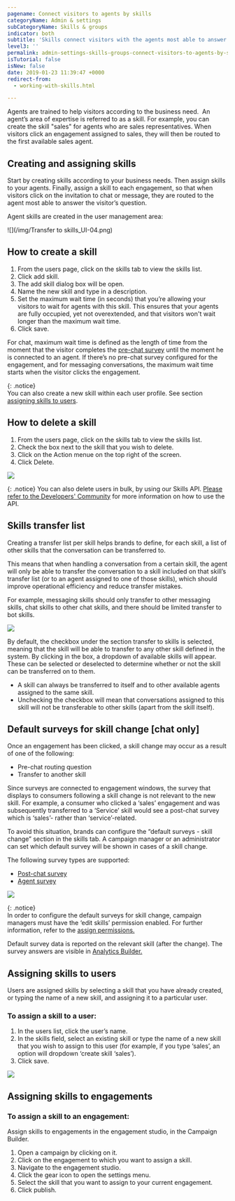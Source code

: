```yaml
---
pagename: Connect visitors to agents by skills
categoryName: Admin & settings
subCategoryName: Skills & groups
indicator: both
subtitle: 'Skills connect visitors with the agents most able to answer their questions '
level3: ''
permalink: admin-settings-skills-groups-connect-visitors-to-agents-by-skills.html
isTutorial: false
isNew: false
date: 2019-01-23 11:39:47 +0000
redirect-from:
  - working-with-skills.html

---
```

Agents are trained to help visitors according to the business need.  An agent’s area of expertise is referred to as a skill. For example, you can create the skill "sales" for agents who are sales representatives. When visitors click an engagement assigned to sales, they will then be routed to the first available sales agent.

## Creating and assigning skills

Start by creating skills according to your business needs. Then assign skills to your agents. Finally, assign a skill to each engagement, so that when visitors click on the invitation to chat or message, they are routed to the agent most able to answer the visitor’s question.

Agent skills are created in the user management area:

![](/img/Transfer to skills_UI-04.png)

## How to create a skill

1. From the users page, click on the skills tab to view the skills list.
2. Click add skill.
3. The add skill dialog box will be open.
4. Name the new skill and type in a description.
5. Set the maximum wait time (in seconds) that you’re allowing your visitors to wait for agents with this skill. This ensures that your agents are fully occupied, yet not overextended, and that visitors won't wait longer than the maximum wait time.
6. Click save.

For chat, maximum wait time is defined as the length of time from the moment that the visitor completes the [pre-chat survey](contact-center-management-live-chat-operations-surveys-with-live-chat.html#pre-chat-survey) until the moment he is connected to an agent. If there’s no pre-chat survey configured for the engagement, and for messaging conversations, the maximum wait time starts when the visitor clicks the engagement.

{: .notice}  
You can also create a new skill within each user profile. See section [assigning skills to users](admin-settings-skills-groups-connect-visitors-to-agents-by-skills.html#assigning-skills-to-users).

## How to delete a skill
1. From the users page, click on the skills tab to view the skills list.
2. Check the box next to the skill that you wish to delete.
3. Click on the Action menue on the top right of the screen.
4. Click Delete.

![](/img/delete_skill.png)

{: .notice}
You can also delete users in bulk, by using our Skills API. [Please refer to the Developers' Community](https://developers.liveperson.com/skills-api-methods-delete-skills.html) for more information on how to use the API.

## Skills transfer list

Creating a transfer list per skill helps brands to define, for each skill, a list of other skills that the conversation can be transferred to.

This means that when handling a conversation from a certain skill, the agent will only be able to transfer the conversation to a skill included on that skill’s transfer list (or to an agent assigned to one of those skills), which should improve operational efficiency and reduce transfer mistakes.

For example, messaging skills should only transfer to other messaging skills, chat skills to other chat skills, and there should be limited transfer to bot skills.

![](/img/Connect-visitors-by-agent-skills2.png)

By default, the checkbox under the section transfer to skills is selected, meaning that the skill will be able to transfer to any other skill defined in the system. By clicking in the box, a dropdown of available skills will appear. These can be selected or deselected to determine whether or not the skill can be transferred on to them.

* A skill can always be transferred to itself and to other available agents assigned to the same skill.
* Unchecking the checkbox will mean that conversations assigned to this skill will not be transferable to other skills (apart from the skill itself).

## Default surveys for skill change \[chat only\]

Once an engagement has been clicked, a skill change may occur as a result of one of the following:

* Pre-chat routing question
* Transfer to another skill

Since surveys are connected to engagement windows, the survey that displays to consumers following a skill change is not relevant to the new skill. For example, a consumer who clicked a ‘sales’ engagement and was subsequently transferred to a ‘Service’ skill would see a post-chat survey which is ‘sales’- rather than ‘service’-related.

To avoid this situation, brands can configure the “default surveys - skill change” section in the skills tab. A campaign manager or an administrator can set which default survey will be shown in cases of a skill change.

The following survey types are supported:

* [Post-chat survey](contact-center-management-live-chat-operations-surveys-with-live-chat.html#post-chat-survey)
* [Agent survey](contact-center-management-live-chat-operations-surveys-with-live-chat.html#agent-survey)

![](/img/connect-visitors-agent-skills3.png)

{: .notice}  
In order to configure the default surveys for skill change, campaign managers must have the ‘edit skills’ permission enabled. For further information, refer to the [assign permissions.](admin-settings-permissions-assign-permissions.html)

Default survey data is reported on the relevant skill (after the change). The survey answers are visible in [Analytics Builder.](data-reporting-report-builder-report-builder-overview.html)

## Assigning skills to users

Users are assigned skills by selecting a skill that you have already created, or typing the name of a new skill, and assigning it to a particular user.

### To assign a skill to a user:

1. In the users list, click the user’s name.
2. In the skills field, select an existing skill or type the name of a new skill that you wish to assign to this user (for example, if you type ‘sales’, an option will dropdown ‘create skill ‘sales’).
3. Click save.

![](/img/connect-visitors-to-agents4-1.png)

## Assigning skills to engagements

### To assign a skill to an engagement:

Assign skills to engagements in the engagement studio, in the Campaign Builder.

1. Open a campaign by clicking on it.
2. Click on the engagement to which you want to assign a skill.
3. Navigate to the engagement studio.
4. Click the gear icon to open the settings menu.
5. Select the skill that you want to assign to your current engagement.
6. Click publish.
